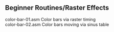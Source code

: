 ## Beginner Routines/Raster Effects

color-bar-01.asm	Color bars via raster timing   
color-bar-02.asm	Color bars moving via sinus table 
